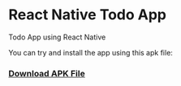 # React Native Todo App
Todo App using React Native

You can try and install the app using this apk file:
### [Download APK File](https://drive.google.com/file/d/1QrZAuY0PvG_iiIHSZkTOUtmk6eeL5pmL/view?usp=sharing)
